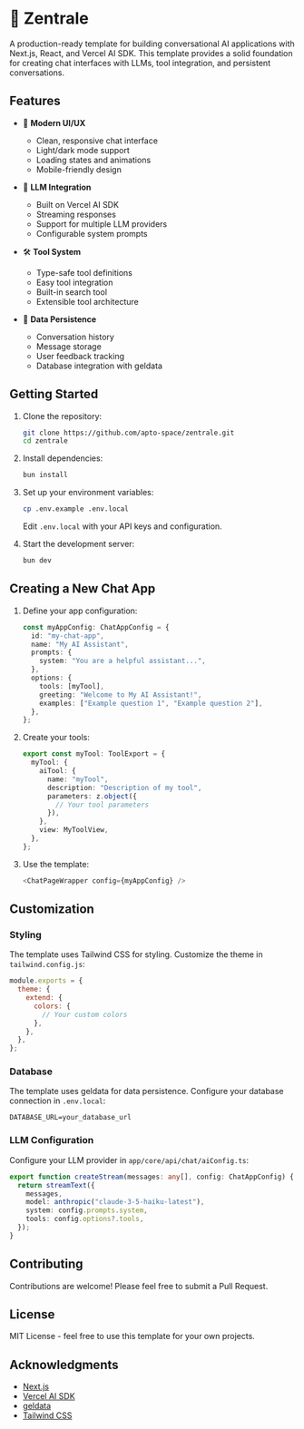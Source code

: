 # 📡 Zentrale

A production-ready template for building conversational AI applications with Next.js, React, and Vercel AI SDK. This template provides a solid foundation for creating chat interfaces with LLMs, tool integration, and persistent conversations.

## Features

- 🎨 **Modern UI/UX**
  - Clean, responsive chat interface
  - Light/dark mode support
  - Loading states and animations
  - Mobile-friendly design

- 🤖 **LLM Integration**
  - Built on Vercel AI SDK
  - Streaming responses
  - Support for multiple LLM providers
  - Configurable system prompts

- 🛠️ **Tool System**
  - Type-safe tool definitions
  - Easy tool integration
  - Built-in search tool
  - Extensible tool architecture

- 💾 **Data Persistence**
  - Conversation history
  - Message storage
  - User feedback tracking
  - Database integration with geldata

## Getting Started

1. Clone the repository:
   ```bash
   git clone https://github.com/apto-space/zentrale.git
   cd zentrale
   ```

2. Install dependencies:
   ```bash
   bun install
   ```

3. Set up your environment variables:
   ```bash
   cp .env.example .env.local
   ```
   Edit `.env.local` with your API keys and configuration.

4. Start the development server:
   ```bash
   bun dev
   ```

## Creating a New Chat App

1. Define your app configuration:
   ```typescript
   const myAppConfig: ChatAppConfig = {
     id: "my-chat-app",
     name: "My AI Assistant",
     prompts: {
       system: "You are a helpful assistant...",
     },
     options: {
       tools: [myTool],
       greeting: "Welcome to My AI Assistant!",
       examples: ["Example question 1", "Example question 2"],
     },
   };
   ```

2. Create your tools:
   ```typescript
   export const myTool: ToolExport = {
     myTool: {
       aiTool: {
         name: "myTool",
         description: "Description of my tool",
         parameters: z.object({
           // Your tool parameters
         }),
       },
       view: MyToolView,
     },
   };
   ```

3. Use the template:
   ```typescript
   <ChatPageWrapper config={myAppConfig} />
   ```

## Customization

### Styling
The template uses Tailwind CSS for styling. Customize the theme in `tailwind.config.js`:
```javascript
module.exports = {
  theme: {
    extend: {
      colors: {
        // Your custom colors
      },
    },
  },
};
```

### Database
The template uses geldata for data persistence. Configure your database connection in `.env.local`:
```
DATABASE_URL=your_database_url
```

### LLM Configuration
Configure your LLM provider in `app/core/api/chat/aiConfig.ts`:
```typescript
export function createStream(messages: any[], config: ChatAppConfig) {
  return streamText({
    messages,
    model: anthropic("claude-3-5-haiku-latest"),
    system: config.prompts.system,
    tools: config.options?.tools,
  });
}
```

## Contributing

Contributions are welcome! Please feel free to submit a Pull Request.

## License

MIT License - feel free to use this template for your own projects.

## Acknowledgments

- [Next.js](https://nextjs.org/)
- [Vercel AI SDK](https://sdk.vercel.ai/)
- [geldata](https://github.com/apto-space/geldata)
- [Tailwind CSS](https://tailwindcss.com/)
